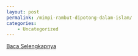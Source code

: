 ```yaml
---
layout: post
permalink: /mimpi-rambut-dipotong-dalam-islam/
categories:
    - Uncategorized
---
```


[Baca Selengkapnya](/03)